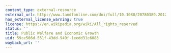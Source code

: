 ```yaml
---
content_type: external-resource
external_url: http://www.tandfonline.com/doi/full/10.1080/20780389.2012.657825#.UuaM-_ZOky4
has_external_license_warning: true
license: https://en.wikipedia.org/wiki/All_rights_reserved
status: ''
title: Public Welfare and Economic Growth
uid: 59ce506d-551f-43dd-949f-1eedd31c6083
wayback_url: ''
---
```


